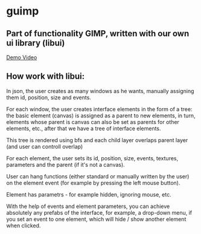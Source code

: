 # guimp

Part of functionality GIMP, written with our own ui library (libui)
--------
[Demo Video](https://youtu.be/U8Oa-Rer3aY)
###

## How work with libui:
In json, the user creates as many windows as he wants, manually assigning them id, position, size and events.

For each window, the user creates interface elements in the form of a tree: the basic element (canvas) is assigned as a parent to new elements, in turn, elements whose parent is canvas can also be set as parents for other elements, etc., after that we have a tree of interface elements.

This tree is rendered using bfs and each child layer overlaps parent layer (and user can controll overlap) 

For each element, the user sets its id, position, size, events, textures, parameters and the parent (if it's not a canvas).

User can hang functions (either standard or manually written by the user) on the element event (for example by pressing the left mouse button).

Element has parametrs - for example hidden, ignoring mouse, etc.

With the help of events and element parameters, you can achieve absolutely any prefabs of the interface, for example, a drop-down menu, if you set an event to one element, which will hide / show another element when clicked.
